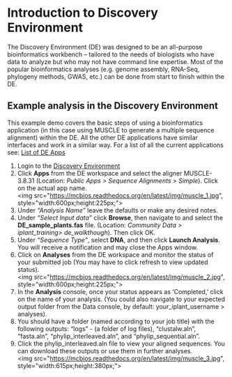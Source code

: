 # Introduction to Discovery Environment

The Discovery Environment (DE) was designed to be an all-purpose bioinformatics workbench – tailored to the needs of biologists who have data to analyze but who may not have command line expertise. Most of the popular bioinformatics analyses (e.g. genome assembly, RNA-Seq, phylogeny methods, GWAS, etc.) can be done from start to finish within the DE. 

## Example analysis in the Discovery Environment

This example demo covers the basic steps of using a bioinformatics application (in this case using MUSCLE to generate a multiple sequence alignment) within the DE. All the other DE applications have similar interfaces and work in a similar way. For a list of all the current applications see: [List of DE Apps](https://pods.iplantcollaborative.org/wiki/display/DEapps/List+of+Applications)

1. Login to the [Discovery Environment](https://de.iplantcollaborative.org/de/) 
2. Click **Apps** from the DE workspace and select the aligner MUSCLE-3.8.31 (Location: _Public Apps > Sequence Alignments > Simple_). Click on the actual app name. <br><img src="https://mcbios.readthedocs.org/en/latest/img/muscle_1.jpg", style="width:600px;height:225px;">
3.	Under _“Analysis Name”_ leave the defaults or make any desired notes.
4.	Under _“Select Input data”_ click **Browse**, then navigate to and select the **DE_sample_plants.fas** file. (Location: _Community Data > iplant_training> de_walkthough_). Then click OK. 
5.	Under _“Sequence Type”_, select **DNA**, and then click **Launch Analysis**. You will receive a notification and may close the Apps window. 
6.	Click on **Analyses** from the DE workspace and monitor the status of your submitted job (You may have to click refresh to view updated status). 
<br><img src="https://mcbios.readthedocs.org/en/latest/img/muscle_2.jpg", style="width:600px;height:225px;">
7. In the **Analysis** console, once your status appears as ‘Completed,’ click on the name of your analysis. (You could also navigate to your expected output folder from the Data console, by default: your_iplant_username > analyses). 
8. You should have a folder (named according to your job title) with the following outputs:
“logs” - (a folder of log files), “clustalw.aln”, “fasta.aln”, “phylip_interleaved.aln”, and “phylip_sequential.aln”.
9. Click the phylip_interleaved.aln file to view your aligned sequences. You can download these outputs or use them in further analyses.
<br><img src="https://mcbios.readthedocs.org/en/latest/img/muscle_3.jpg", style="width:615px;height:380px;">
